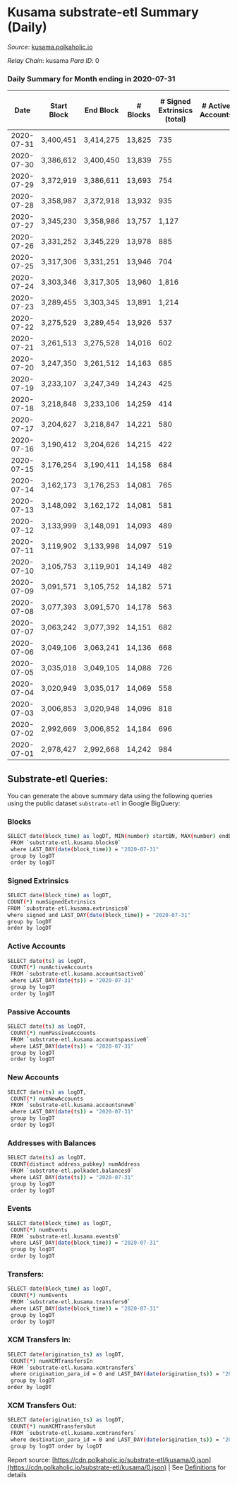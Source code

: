 # Kusama substrate-etl Summary (Daily)

_Source_: [kusama.polkaholic.io](https://kusama.polkaholic.io)

*Relay Chain*: kusama
*Para ID*: 0



### Daily Summary for Month ending in 2020-07-31


| Date | Start Block | End Block | # Blocks | # Signed Extrinsics (total) | # Active Accounts | # Passive | # New | # Addresses with Balances | # Events | # Transfers | # XCM Transfers In | # XCM Transfers Out | Issues | 
| ---- | ----------- | --------- | -------- | --------------------------- | ----------------- | --------- | ----- | ------------------------- | -------- | ----------- | ------------------ | ------------------- | ------ |
| 2020-07-31 | 3,400,451 | 3,414,275 | 13,825 | 735 |  |  |  | 13,881 | 59,885 | 311 ($14,610,963.79) |   |   |  |
| 2020-07-30 | 3,386,612 | 3,400,450 | 13,839 | 755 |  |  |  |  | 56,218 | 241 ($26,192,746.00) |   |   |  |
| 2020-07-29 | 3,372,919 | 3,386,611 | 13,693 | 754 |  |  |  |  | 56,870 | 224 ($15,911,945.96) |   |   |  |
| 2020-07-28 | 3,358,987 | 3,372,918 | 13,932 | 935 |  |  |  |  | 58,629 | 355 ($23,761,536.44) |   |   |  |
| 2020-07-27 | 3,345,230 | 3,358,986 | 13,757 | 1,127 |  |  |  |  | 63,841 | 323 ($45,095,000.99) |   |   |  |
| 2020-07-26 | 3,331,252 | 3,345,229 | 13,978 | 885 |  |  |  |  | 58,898 | 399 ($14,759,520.11) |   |   |  |
| 2020-07-25 | 3,317,306 | 3,331,251 | 13,946 | 704 |  |  |  |  | 56,777 | 354 ($39,550,317.49) |   |   |  |
| 2020-07-24 | 3,303,346 | 3,317,305 | 13,960 | 1,816 |  |  |  |  | 63,086 | 1,167 ($199,176,133.42) |   |   |  |
| 2020-07-23 | 3,289,455 | 3,303,345 | 13,891 | 1,214 |  |  |  |  | 61,671 | 714 ($130,787,306.04) |   |   |  |
| 2020-07-22 | 3,275,529 | 3,289,454 | 13,926 | 537 |  |  |  |  | 57,631 | 158 ($7,930,842.38) |   |   |  |
| 2020-07-21 | 3,261,513 | 3,275,528 | 14,016 | 602 |  |  |  |  | 60,964 | 147 ($17,371,448.79) |   |   |  |
| 2020-07-20 | 3,247,350 | 3,261,512 | 14,163 | 685 |  |  |  |  | 57,709 | 217 ($28,948,010.95) |   |   |  |
| 2020-07-19 | 3,233,107 | 3,247,349 | 14,243 | 425 |  |  |  |  | 56,358 | 127 ($5,423,030.40) |   |   |  |
| 2020-07-18 | 3,218,848 | 3,233,106 | 14,259 | 414 |  |  |  |  | 54,695 | 138 ($8,021,574.10) |   |   |  |
| 2020-07-17 | 3,204,627 | 3,218,847 | 14,221 | 580 |  |  |  |  | 57,406 | 216 ($13,788,452.05) |   |   |  |
| 2020-07-16 | 3,190,412 | 3,204,626 | 14,215 | 422 |  |  |  |  | 54,427 | 180 ($11,280,619.88) |   |   |  |
| 2020-07-15 | 3,176,254 | 3,190,411 | 14,158 | 684 |  |  |  |  | 64,744 | 197 ($12,182,786.52) |   |   |  |
| 2020-07-14 | 3,162,173 | 3,176,253 | 14,081 | 765 |  |  |  |  | 55,390 | 318 ($7,123,350.61) |   |   |  |
| 2020-07-13 | 3,148,092 | 3,162,172 | 14,081 | 581 |  |  |  |  | 58,125 | 151 ($27,432,779.93) |   |   |  |
| 2020-07-12 | 3,133,999 | 3,148,091 | 14,093 | 489 |  |  |  |  | 64,339 | 137 ($26,202,278.25) |   |   |  |
| 2020-07-11 | 3,119,902 | 3,133,998 | 14,097 | 519 |  |  |  |  | 56,299 | 269 ($13,787,373.50) |   |   |  |
| 2020-07-10 | 3,105,753 | 3,119,901 | 14,149 | 482 |  |  |  |  | 54,886 | 198 ($21,563,985.50) |   |   |  |
| 2020-07-09 | 3,091,571 | 3,105,752 | 14,182 | 571 |  |  |  |  | 55,498 | 234 ($36,044,897.64) |   |   |  |
| 2020-07-08 | 3,077,393 | 3,091,570 | 14,178 | 563 |  |  |  |  | 56,113 | 246 ($40,997,172.66) |   |   |  |
| 2020-07-07 | 3,063,242 | 3,077,392 | 14,151 | 682 |  |  |  |  | 56,341 | 284 ($14,721,291.91) |   |   |  |
| 2020-07-06 | 3,049,106 | 3,063,241 | 14,136 | 668 |  |  |  |  | 56,623 | 272 ($15,460,384.17) |   |   |  |
| 2020-07-05 | 3,035,018 | 3,049,105 | 14,088 | 726 |  |  |  |  | 56,753 | 266 ($10,475,332.77) |   |   |  |
| 2020-07-04 | 3,020,949 | 3,035,017 | 14,069 | 558 |  |  |  |  | 53,965 | 239 ($8,124,235.59) |   |   |  |
| 2020-07-03 | 3,006,853 | 3,020,948 | 14,096 | 818 |  |  |  |  | 57,245 | 277 ($6,297,893.79) |   |   |  |
| 2020-07-02 | 2,992,669 | 3,006,852 | 14,184 | 696 |  |  |  |  | 54,717 | 333 ($18,599,814.39) |   |   |  |
| 2020-07-01 | 2,978,427 | 2,992,668 | 14,242 | 984 |  |  |  |  | 57,286 | 407 ($20,405,711.72) |   |   |  |

## Substrate-etl Queries:
You can generate the above summary data using the following queries using the public dataset `substrate-etl` in Google BigQuery:

### Blocks
```bash
SELECT date(block_time) as logDT, MIN(number) startBN, MAX(number) endBN, COUNT(*) numBlocks 
 FROM `substrate-etl.kusama.blocks0`  
 where LAST_DAY(date(block_time)) = "2020-07-31" 
 group by logDT 
 order by logDT
```

### Signed Extrinsics
```bash
SELECT date(block_time) as logDT, 
COUNT(*) numSignedExtrinsics 
FROM `substrate-etl.kusama.extrinsics0`  
where signed and LAST_DAY(date(block_time)) = "2020-07-31" 
group by logDT 
order by logDT
```

### Active Accounts
```bash
SELECT date(ts) as logDT, 
 COUNT(*) numActiveAccounts 
 FROM `substrate-etl.kusama.accountsactive0` 
 where LAST_DAY(date(ts)) = "2020-07-31" 
 group by logDT 
 order by logDT
```

### Passive Accounts
```bash
SELECT date(ts) as logDT, 
 COUNT(*) numPassiveAccounts 
 FROM `substrate-etl.kusama.accountspassive0` 
 where LAST_DAY(date(ts)) = "2020-07-31" 
 group by logDT 
 order by logDT
```

### New Accounts
```bash
SELECT date(ts) as logDT, 
 COUNT(*) numNewAccounts 
 FROM `substrate-etl.kusama.accountsnew0` 
 where LAST_DAY(date(ts)) = "2020-07-31" 
 group by logDT
 order by logDT
```

### Addresses with Balances
```bash
SELECT date(ts) as logDT,
 COUNT(distinct address_pubkey) numAddress 
 FROM `substrate-etl.polkadot.balances0` 
 where LAST_DAY(date(ts)) = "2020-07-31" 
 group by logDT 
 order by logDT
```

### Events
```bash
SELECT date(block_time) as logDT, 
 COUNT(*) numEvents 
 FROM `substrate-etl.kusama.events0` 
 where LAST_DAY(date(block_time)) = "2020-07-31" 
 group by logDT 
 order by logDT
```

### Transfers:
```bash
SELECT date(block_time) as logDT, 
 COUNT(*) numEvents 
 FROM `substrate-etl.kusama.transfers0` 
 where LAST_DAY(date(block_time)) = "2020-07-31" 
 group by logDT 
 order by logDT
```

### XCM Transfers In:
```bash
SELECT date(origination_ts) as logDT, 
 COUNT(*) numXCMTransfersIn 
 FROM `substrate-etl.kusama.xcmtransfers` 
 where origination_para_id = 0 and LAST_DAY(date(origination_ts)) = "2020-07-31" 
 group by logDT 
order by logDT
```

### XCM Transfers Out:
```bash
SELECT date(origination_ts) as logDT, 
 COUNT(*) numXCMTransfersOut 
 FROM `substrate-etl.kusama.xcmtransfers` 
 where destination_para_id = 0 and LAST_DAY(date(origination_ts)) = "2020-07-31" 
 group by logDT order by logDT
```


Report source: [https://cdn.polkaholic.io/substrate-etl/kusama/0.json](https://cdn.polkaholic.io/substrate-etl/kusama/0.json) | See [Definitions](/DEFINITIONS.md) for details
